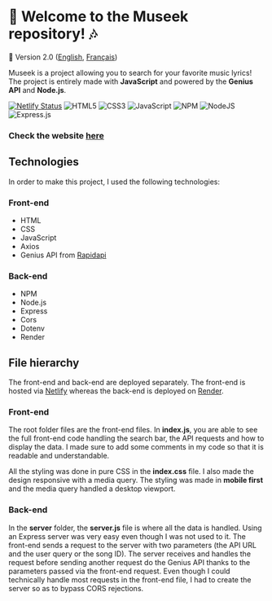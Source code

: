 # :musical_note: Welcome to the Museek repository! :notes:
🚀 Version 2.0 ([English](https://github.com/naomi-lgt/Museek-2023/blob/master/README.md), [Français](https://github.com/naomi-lgt/Museek-2023/blob/master/README.fr.md))

Museek is a project allowing you to search for your favorite music lyrics! The project is entirely made with **JavaScript**  and powered by the **Genius API** and **Node.js**.

[![Netlify Status](https://api.netlify.com/api/v1/badges/18e1a43d-de03-49e5-9cce-54dfb8038f06/deploy-status)](https://app.netlify.com/sites/museek2023/deploys)
![HTML5](https://img.shields.io/badge/html5-%23E34F26.svg?style=for-the-badge&logo=html5&logoColor=white)
![CSS3](https://img.shields.io/badge/css3-%231572B6.svg?style=for-the-badge&logo=css3&logoColor=white)
![JavaScript](https://img.shields.io/badge/javascript-%23323330.svg?style=for-the-badge&logo=javascript&logoColor=%23F7DF1E) 
![NPM](https://img.shields.io/badge/NPM-%23000000.svg?style=for-the-badge&logo=npm&logoColor=white)
![NodeJS](https://img.shields.io/badge/node.js-6DA55F?style=for-the-badge&logo=node.js&logoColor=white)
![Express.js](https://img.shields.io/badge/express.js-%23404d59.svg?style=for-the-badge&logo=express&logoColor=%2361DAFB)

### Check the website [here](https://museek2023.netlify.app)

## Technologies
In order to make this project, I used the following technologies:


### Front-end
- HTML
- CSS
- JavaScript
- Axios
- Genius API from [Rapidapi](https://rapidapi.com/Glavier/api/genius-song-lyrics1/)

### Back-end
- NPM
- Node.js
- Express
- Cors
- Dotenv
- Render

## File hierarchy
The front-end and back-end are deployed separately. The front-end is hosted via [Netlify](https://www.netlify.com) whereas the back-end is deployed on [Render](https://render.com).

### Front-end
The root folder files are the front-end files. In **index.js**, you are able to see the full front-end code handling the search bar, the API requests and how to display the data. I made sure to add some comments in my code so that it is readable and understandable.

All the styling was done in pure CSS in the **index.css** file. I also made the design responsive with a media query. The styling was made in **mobile first** and the media query handled a desktop viewport.

### Back-end
In the **server** folder, the **server.js** file is where all the data is handled. Using an Express server was very easy even though I was not used to it. The front-end sends a request to the server with two parameters (the API URL and the user query or the song ID). The server receives and handles the request before sending another request do the Genius API thanks to the parameters passed via the front-end request. Even though I could technically handle most requests in the front-end file, I had to create the server so as to bypass CORS rejections.